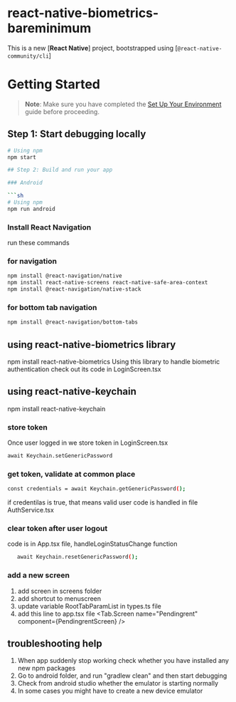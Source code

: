 # react-native-biometrics-bareminimum

This is a new [**React Native**] project, bootstrapped using [`@react-native-community/cli`]

# Getting Started

> **Note**: Make sure you have completed the [Set Up Your Environment](https://reactnative.dev/docs/set-up-your-environment) guide before proceeding.

## Step 1: Start debugging locally

````sh
# Using npm
npm start

## Step 2: Build and run your app

### Android

```sh
# Using npm
npm run android
````

### Install React Navigation

run these commands

### for navigation

```sh
npm install @react-navigation/native
npm install react-native-screens react-native-safe-area-context
npm install @react-navigation/native-stack
```

### for bottom tab navigation

```sh
npm install @react-navigation/bottom-tabs

```

## using react-native-biometrics library

npm install react-native-biometrics
Using this library to handle biometric authentication
check out its code in LoginScreen.tsx

## using react-native-keychain

npm install react-native-keychain

### store token

Once user logged in we store token in LoginScreen.tsx

```sh
await Keychain.setGenericPassword
```

### get token, validate at common place

```sh
const credentials = await Keychain.getGenericPassword();
```

if credentilas is true, that means valid user
code is handled in file AuthService.tsx

### clear token after user logout

code is in App.tsx file, handleLoginStatusChange function

```sh
   await Keychain.resetGenericPassword();
```

### add a new screen

1. add screen in screens folder
2. add shortcut to menuscreen
3. update variable RootTabParamList in types.ts file
4. add this line to app.tsx file
   <Tab.Screen name="Pendingrent" component={PendingrentScreen} />

## troubleshooting help

1. When app suddenly stop working check whether you have installed any new npm packages
2. Go to android folder, and run "gradlew clean" and then start debugging
3. Check from android studio whether the emulator is starting normally
4. In some cases you might have to create a new device emulator
